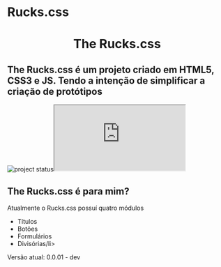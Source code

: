 # Rucks.css
<h1 align="center">The Rucks.css</h1>
<h2>The Rucks.css é um projeto criado em HTML5, CSS3 e JS. Tendo a intenção de simplificar a criação de protótipos</h2>
<img src="https://user-images.githubusercontent.com/36743233/162641514-a432824a-55d2-4c49-86ed-5faefa5eb16b.svg" alt="project status"><iframe src="https://img.shields.io/badge/license-MIT-green"></iframe>

<h2>The Rucks.css é para mim?</h1>

<p>Atualmente o Rucks.css possuí quatro módulos</p>
<ul>
  <li>Títulos</li>
  <li>Botões</li>
  <li>Formulários</li>
  <li>Divisórias/li>
</ul>

Versão atual: 0.0.01 - dev
